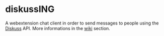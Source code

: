 # diskussING

A webextension chat client in order to send messages to people using the [Diskuss](https://github.com/SteeveDroz/diskuss) API. More informations in the [wiki](https://github.com/danydacosta/diskussING/wiki) section.
